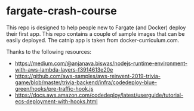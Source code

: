 # fargate-crash-course

This repo is designed to help people new to Fargate (and Docker) deploy their first app. This repo
contains a couple of sample images that can be easily deployed. The catnip app is taken from
docker-curriculum.com.

Thanks to the following resources:

- https://medium.com/@anjanava.biswas/nodejs-runtime-environment-with-aws-lambda-layers-f3914613e20e
- https://github.com/aws-samples/aws-reinvent-2019-trivia-game/blob/master/trivia-backend/infra/codedeploy-blue-green/hooks/pre-traffic-hook.js
- https://docs.aws.amazon.com/codedeploy/latest/userguide/tutorial-ecs-deployment-with-hooks.html
